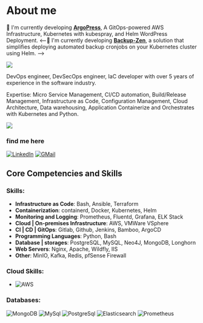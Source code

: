 <!--
**rezachalak/rezachalak** is a ✨ _special_ ✨ repository because its `README.md` (this file) appears on your GitHub profile.

- 🔭 I’m currently working on ...
- 🌱 I’m currently learning ...
- 👯 I’m looking to collaborate on ...
- 🤔 I’m looking for help with ...
- 💬 Ask me about ...
- 📫 How to reach me: ...
- 😄 Pronouns: ...
- ⚡ Fun fact: ...
-->
# About me

🔭 I'm currently developing [**ArgoPress**](https://github.com/rezachalak/ArgoPress), A GitOps-powered AWS Infrastructure, Kubernetes with kubespray, and Helm WordPress Deployment.
<--🔭 I'm currently developing [**Backup-Zen**](https://github.com/rezachalak/backup-zen), a solution that simplifies deploying automated backup cronjobs on your Kubernetes cluster using Helm. -->

![](https://komarev.com/ghpvc/?username=rezachalak)

DevOps engineer, DevSecOps engineer, IaC developer with over 5 years of experience in the software industry.

Expertise: Micro Service Management, CI/CD automation, Build/Release Management, Infrastructure as Code, Configuration Management, Cloud Architecture, Data warehousing, Application Containerize and Orchestrates with Kubernetes and Python.

<!-- ![Stats](https://github-readme-stats.vercel.app/api?username=ahmadalibagheri&include_all_commits=true&theme=merko) -->
  <img src="https://github-readme-stats.vercel.app/api?username=rezachalak&show_icons=true&theme=dark"/> 



### find me here

[![LinkedIn](https://img.shields.io/badge/linkedin-%230077B5.svg?style=for-the-badge&logo=linkedin&logoColor=white)](https://www.linkedin.com/in/rezachalak)
[![GMail](https://img.shields.io/badge/gmail-f0f0f0?&style=for-the-badge&logo=gmail&logoColor=white&color=ea4335)](mailto:rezachalak.dev@gmail.com)


## Core Competencies and Skills

### Skills:
- **Infrastructure as Code**:             Bash, Ansible, Terraform
- **Containerization**:                   containerd, Docker, Kubernetes, Helm
- **Monitoring and Logging**:             Prometheus, Fluentd, Grafana, ELK Stack
- **Cloud | On-premises Infrastructure**: AWS, VMWare VSphere
- **CI | CD | GitOps**:                   Gitlab, Github, Jenkins, Bamboo, ArgoCD
- **Programming Languages**:              Python, Bash
- **Database | storages**:                PostgreSQL, MySQL, Neo4J, MongoDB, Longhorn
- **Web Servers**:                        Nginx, Apache, Wildfly, IIS
- **Other**:                              MinIO, Kafka, Redis, pfSense Firewall



### Cloud Skills:

- ![AWS](https://img.shields.io/badge/-AWS-000?&logo=amazon&logoColor=yellow)

### Databases:

![MongoDB](https://img.shields.io/badge/-MongoDB-000?&logo=mongodb&logoColor=47A248)
![MySql](https://img.shields.io/badge/-MySql-000?&logo=MySQL&logoColor=4479A1)
![PostgreSql](https://img.shields.io/badge/-PostgreSql-000?&logo=postgresql&logoColor=336791)
![Elasticsearch](https://img.shields.io/badge/-Elasticsearch-000?&logo=elasticsearch&logoColor=05014A)
![Prometheus](https://img.shields.io/badge/-Prometheus-000?&logo=prometheus&logoColor=FFA500)
